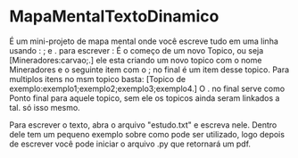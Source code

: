 # MapaMentalTextoDinamico
É um mini-projeto de mapa mental onde você escreve tudo em uma linha usando : ; e . para escrever
: É o começo de um novo Topico, ou seja [Mineradores:carvao;.] ele esta criando um novo topico com o nome Mineradores e o seguinte item com o ; no final é um item desse topico.
Para multiplos itens no msm topico basta: [Topico de exemplo:exemplo1;exemplo2;exemplo3;exemplo4.]
O . no final serve como Ponto final para aquele topico, sem ele os topicos ainda seram linkados a tal.
só isso mesmo.


Para escrever o texto, abra o arquivo "estudo.txt" e escreva nele. Dentro dele tem um pequeno exemplo sobre como pode ser utilizado, logo depois de escrever você pode iniciar o arquivo .py que retornará um pdf.
